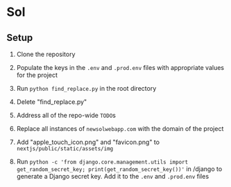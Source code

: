 # Sol

## Setup

1. Clone the repository

2. Populate the keys in the `.env` and `.prod.env` files with appropriate values for the project

3. Run `python find_replace.py` in the root directory

4. Delete "find_replace.py"

5. Address all of the repo-wide `TODO`s

6. Replace all instances of `newsolwebapp.com` with the domain of the project

7. Add "apple_touch_icon.png" and "favicon.png" to `nextjs/public/static/assets/img`

8. Run `python -c 'from django.core.management.utils import get_random_secret_key; print(get_random_secret_key())'` in /django to generate a Django secret key. Add it to the `.env` and `.prod.env` files

